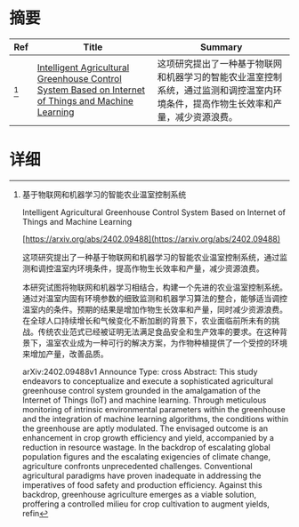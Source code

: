 # 摘要

| Ref | Title | Summary |
| --- | --- | --- |
| [^1] | [Intelligent Agricultural Greenhouse Control System Based on Internet of Things and Machine Learning](https://arxiv.org/abs/2402.09488) | 这项研究提出了一种基于物联网和机器学习的智能农业温室控制系统，通过监测和调控温室内环境条件，提高作物生长效率和产量，减少资源浪费。 |

# 详细

[^1]: 基于物联网和机器学习的智能农业温室控制系统

    Intelligent Agricultural Greenhouse Control System Based on Internet of Things and Machine Learning

    [https://arxiv.org/abs/2402.09488](https://arxiv.org/abs/2402.09488)

    这项研究提出了一种基于物联网和机器学习的智能农业温室控制系统，通过监测和调控温室内环境条件，提高作物生长效率和产量，减少资源浪费。

    

    本研究试图将物联网和机器学习相结合，构建一个先进的农业温室控制系统。通过对温室内固有环境参数的细致监测和机器学习算法的整合，能够适当调控温室内的条件。预期的结果是增加作物生长效率和产量，同时减少资源浪费。在全球人口持续增长和气候变化不断加剧的背景下，农业面临前所未有的挑战。传统农业范式已经被证明无法满足食品安全和生产效率的要求。在这种背景下，温室农业成为一种可行的解决方案，为作物种植提供了一个受控的环境来增加产量，改善品质。

    arXiv:2402.09488v1 Announce Type: cross  Abstract: This study endeavors to conceptualize and execute a sophisticated agricultural greenhouse control system grounded in the amalgamation of the Internet of Things (IoT) and machine learning. Through meticulous monitoring of intrinsic environmental parameters within the greenhouse and the integration of machine learning algorithms, the conditions within the greenhouse are aptly modulated. The envisaged outcome is an enhancement in crop growth efficiency and yield, accompanied by a reduction in resource wastage. In the backdrop of escalating global population figures and the escalating exigencies of climate change, agriculture confronts unprecedented challenges. Conventional agricultural paradigms have proven inadequate in addressing the imperatives of food safety and production efficiency. Against this backdrop, greenhouse agriculture emerges as a viable solution, proffering a controlled milieu for crop cultivation to augment yields, refin
    

